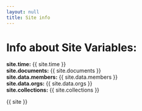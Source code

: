```yaml
---
layout: null 
title: Site info
---
```


<h1>Info about Site Variables:</h1>
<p>
<b>site.time:</b> {{ site.time }}<br>
<b>site.documents:</b> {{ site.documents }}<br>
<b>site.data.members:</b> {{ site.data.members }}<br>
<b>site.data.orgs:</b> {{ site.data.orgs }}<br>
<b>site.collections:</b> {{ site.collections }}<br>

<p>
{{ site }}
